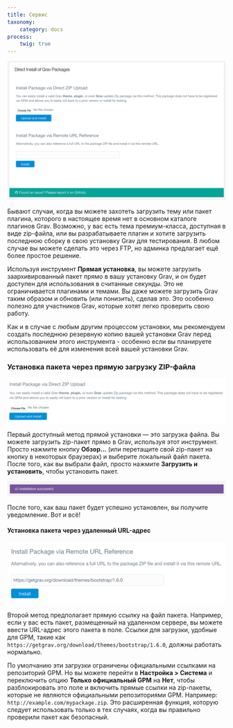 ```yaml
---
title: Сервис
taxonomy:
    category: docs
process:
    twig: true
---
```


![Сервис](tools.png)

Бывают случаи, когда вы можете захотеть загрузить тему или пакет плагина, которого в настоящее время нет в основном каталоге плагинов Grav. Возможно, у вас есть тема премиум-класса, доступная в виде zip-файла, или вы разрабатываете плагин и хотите загрузить последнюю сборку в свою установку Grav для тестирования. В любом случае вы можете сделать это через FTP, но админка предлагает ещё более простое решение.

Используя инструмент **Прямая установка**, вы можете загрузить заархивированный пакет прямо в вашу установку Grav, и он будет доступен для использования в считанные секунды. Это не ограничивается плагинами и темами. Вы даже можете загрузить Grav таким образом и обновить (или понизить), сделав это. Это особенно полезно для участников Grav, которые хотят легко проверить свою работу.

Как и в случае с любым другим процессом установки, мы рекомендуем создать последнюю резервную копию вашей установки Grav перед использованием этого инструмента - особенно если вы планируете использовать её для изменения всей вашей установки Grav.

### Установка пакета через прямую загрузку ZIP-файла

![Сервис](tools1.png)

Первый доступный метод прямой установки — это загрузка файла. Вы можете загрузить zip-пакет прямо в Grav, используя этот инструмент. Просто нажмите кнопку **Обзор...** (или перетащите свой zip-пакет на кнопку в некоторых браузерах) и выберите локальный файл пакета. После того, как вы выбрали файл, просто нажмите **Загрузить и установить**, чтобы установить пакет.

![Сервис](tools1b.png)

После того, как ваш пакет будет успешно установлен, вы получите уведомление. Вот и всё!

#### Установка пакета через удаленный URL-адрес

![Сервис](tools2.png)

Второй метод предполагает прямую ссылку на файл пакета. Например, если у вас есть пакет, размещенный на удаленном сервере, вы можете ввести URL-адрес этого пакета в поле. Ссылки для загрузки, удобные для GPM, такие как `https://getgrav.org/download/themes/bootstrap/1.6.0`, должны работать нормально.

По умолчанию эти загрузки ограничены официальными ссылками на репозиторий GPM. Но вы можете перейти в **Настройка > Система** и переключить опцию **Только официальный GPM** на **Нет**, чтобы разблокировать это поле и включить прямые ссылки на zip-пакеты, которые не являются официальными репозиториями GPM. Например: `http://example.com/mypackage.zip`. Это расширенная функция, которую следует использовать только в тех случаях, когда вы правильно проверили пакет как безопасный.
